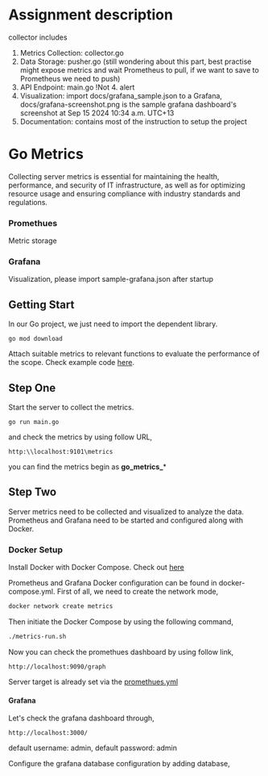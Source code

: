 # Assignment description
collector includes 
1. Metrics Collection: collector.go
2. Data Storage: pusher.go (still wondering about this part, best practise might expose metrics and wait Prometheus to pull, if we want to save to Prometheus we need to push)
3. API Endpoint: main.go 
!Not 4. alert
5. Visualization: import docs/grafana_sample.json to a Grafana, docs/grafana-screenshot.png is the sample grafana dashboard's screenshot at Sep 15 2024 10:34 a.m. UTC+13
6. Documentation: contains most of the instruction to setup the project



# Go Metrics

Collecting server metrics is essential for maintaining the health, performance, and security of IT infrastructure, as well as for optimizing resource usage and ensuring compliance with industry standards and regulations.
### Promethues

Metric storage

### Grafana

Visualization, please import sample-grafana.json after startup

## Getting Start
In our Go project, we just need to import the dependent library.

```go mod download```

Attach suitable metrics to relevant functions to evaluate the performance of the scope. Check example code [here](./main.go).

## Step One

Start the server to collect the metrics.

```go run main.go```

and check the metrics by using follow URL,

```http:\\localhost:9101\metrics```

you can find the metrics begin as **go_metrics_***

## Step Two

Server metrics need to be collected and visualized to analyze the data. Prometheus and Grafana need to be started and configured along with Docker.

### Docker Setup

Install Docker with Docker Compose. Check out [here](https://docs.docker.com/engine/install/)

Prometheus and Grafana Docker configuration can be found in docker-compose.yml. First of all, we need to create the network mode,

```bash 
docker network create metrics
```

Then initiate the Docker Compose by using the following command,

```bash
./metrics-run.sh
```


Now you can check the promethues dashboard by using follow link,

```http://localhost:9090/graph```

Server target is already set via the [promethues.yml](./collector/prometheus/prometheus.yml)

#### Grafana

Let's check the grafana dashboard through,

```http://localhost:3000/```

default username: admin, default password: admin

Configure the grafana database configuration by adding database,








